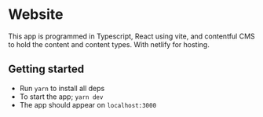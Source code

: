 # Website

This app is programmed in Typescript, React using vite, and contentful CMS to hold the content and content types. With netlify for hosting. 

## Getting started

- Run `yarn` to install all deps
- To start the app; `yarn dev` 
- The app should appear on `localhost:3000`

